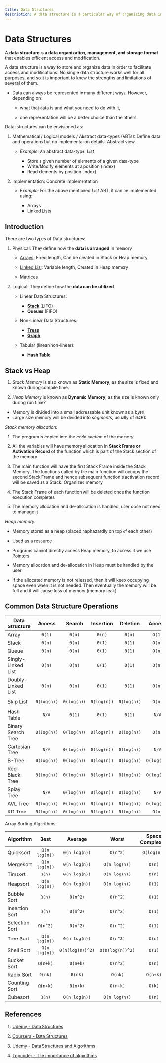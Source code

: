 ```yaml
---
title: Data Structures
description: A data structure is a particular way of organizing data in a computer.
---
```


# Data Structures

A **data structure is a data organization, management, and storage format** that enables efficient access and modification.

A data structure is a way to store and organize data in order to facilitate access and modifications. No single data structure works well for all purposes, and so it is important to know the strengths and limitations of several of them.

- Data can always be represented in many different ways. However, depending on:

  - what that data is and what you need to do with it,

  - one representation will be a better choice than the others

Data-structures can be envisioned as:

1. Mathematical / Logical models / Abstract data-types (ABTs): Define data and operations but no implementation details. Abstract view.

   - _Example:_ An abstract data-type: _List_

     - Store a given number of elements of a given data-type
     - Write/Modify elements at a position (index)
     - Read elements by position (index)

2. Implementation: Concrete implementation

   - _Example:_ For the above mentioned _List_ ABT, it can be implemented using:

     - Arrays
     - Linked Lists

## Introduction

There are two types of Data structures:

1. Physical: They define how the **data is arranged** in memory

   - [Arrays](./Arrays.md): Fixed length, Can be created in Stack or Heap memory

   - [Linked List](./Linked_List.md): Variable length, Created in Heap memory

   - Matrices

2. Logical: They define how the **data can be utilized**

   - Linear Data Structures:

     - [**Stack**](./Stack.md) (LIFO)
     - [**Queues**](./Queue.md) (FIFO)

   - Non-Linear Data Structures:

     - [**Tress**](./Trees.md)
     - [**Graph**](./Graph.md)

   - Tabular (linear/non-linear):

     - [**Hash Table**](./Hash_Table.md)

## Stack vs Heap

1. _Stack Memory_ is also known as **Static Memory**, as the size is fixed and known during compile time.

2. _Heap Memory_ is known as **Dynamic Memory**, as the size is known only during run time?

- Memory is divided into a small addressable unit known as a _byte_
- Large size memory will be divided into _segments_, usually of _64Kb_

_Stack memory allocation:_

1. The program is copied into the _code section_ of the memory

2. All the variables will have memory allocation in **Stack Frame or Activation Record** of the function which is part of the Stack section of the memory

3. The main function will have the first Stack Frame inside the Stack Memory. The functions called by the main function will occupy the second Stack Frame and hence subsequent function's activation record will be saved as a Stack. Organized memory

4. The Stack Frame of each function will be deleted once the function execution completes

5. The memory allocation and de-allocation is handled, user dose not need to manage it

_Heap memory:_

- Memory stored as a heap (placed haphazardly on top of each other)

- Used as a resource

- Programs cannot directly access Heap memory, to access it we use [Pointers](./C-Cpp_Concepts.md#pointers)

- Memory allocation and de-allocation in Heap must be handled by the user

- If the allocated memory is not released, then it will keep occupying space even when it is not needed. Then eventually the memory will be full and it will cause loss of memory (memory leak)

## Common Data Structure Operations

| Data Structure     |   Access    |   Search    |  Insertion  |  Deletion   |   Access    |   Search    |  Insertion  |  Deletion   | Space Complexity |
| ------------------ | :---------: | :---------: | :---------: | :---------: | :---------: | :---------: | :---------: | :---------: | :--------------: |
| Array              |   `Θ(1)`    |   `Θ(n)`    |   `Θ(n)`    |   `Θ(n)`    |   `O(1)`    |   `O(n)`    |   `O(n)`    |   `O(n)`    |      `O(n)`      |
| Stack              |   `Θ(n)`    |   `Θ(n)`    |   `Θ(1)`    |   `Θ(1)`    |   `O(n)`    |   `O(n)`    |   `O(1)`    |   `O(1)`    |      `O(n)`      |
| Queue              |   `Θ(n)`    |   `Θ(n)`    |   `Θ(1)`    |   `Θ(1)`    |   `O(n)`    |   `O(n)`    |   `O(1)`    |   `O(1)`    |      `O(n)`      |
| Singly-Linked List |   `Θ(n)`    |   `Θ(n)`    |   `Θ(1)`    |   `Θ(1)`    |   `O(n)`    |   `O(n)`    |   `O(1)`    |   `O(1)`    |      `O(n)`      |
| Doubly-Linked List |   `Θ(n)`    |   `Θ(n)`    |   `Θ(1)`    |   `Θ(1)`    |   `O(n)`    |   `O(n)`    |   `O(1)`    |   `O(1)`    |      `O(n)`      |
| Skip List          | `Θ(log(n))` | `Θ(log(n))` | `Θ(log(n))` | `Θ(log(n))` |   `O(n)`    |   `O(n)`    |   `O(n)`    |   `O(n)`    |  `O(n log(n))`   |
| Hash Table         |    `N/A`    |   `Θ(1)`    |   `Θ(1)`    |   `Θ(1)`    |    `N/A`    |   `O(n)`    |   `O(n)`    |   `O(n)`    |      `O(n)`      |
| Binary Search Tree | `Θ(log(n))` | `Θ(log(n))` | `Θ(log(n))` | `Θ(log(n))` |   `O(n)`    |   `O(n)`    |   `O(n)`    |   `O(n)`    |      `O(n)`      |
| Cartesian Tree     |    `N/A`    | `Θ(log(n))` | `Θ(log(n))` | `Θ(log(n))` |    `N/A`    |   `O(n)`    |   `O(n)`    |   `O(n)`    |      `O(n)`      |
| B-Tree             | `Θ(log(n))` | `Θ(log(n))` | `Θ(log(n))` | `Θ(log(n))` | `O(log(n))` | `O(log(n))` | `O(log(n))` | `O(log(n))` |      `O(n)`      |
| Red-Black Tree     | `Θ(log(n))` | `Θ(log(n))` | `Θ(log(n))` | `Θ(log(n))` | `O(log(n))` | `O(log(n))` | `O(log(n))` | `O(log(n))` |      `O(n)`      |
| Splay Tree         |    `N/A`    | `Θ(log(n))` | `Θ(log(n))` | `Θ(log(n))` |    `N/A`    | `O(log(n))` | `O(log(n))` | `O(log(n))` |      `O(n)`      |
| AVL Tree           | `Θ(log(n))` | `Θ(log(n))` | `Θ(log(n))` | `Θ(log(n))` | `O(log(n))` | `O(log(n))` | `O(log(n))` | `O(log(n))` |      `O(n)`      |
| KD Tree            | `Θ(log(n))` | `Θ(log(n))` | `Θ(log(n))` | `Θ(log(n))` |   `O(n)`    |   `O(n)`    |   `O(n)`    |   `O(n)`    |      `O(n)`      |

Array Sorting Algorithms:

| Algorithm      |     Best      |     Average      |      Worst       | Space Complexity |
| -------------- | :-----------: | :--------------: | :--------------: | :--------------: |
| Quicksort      | `Ω(n log(n))` |  `Θ(n log(n))`   |     `O(n^2)`     |   `O(log(n))`    |
| Mergesort      | `Ω(n log(n))` |  `Θ(n log(n))`   |  `O(n log(n))`   |      `O(n)`      |
| Timsort        |    `Ω(n)`     |  `Θ(n log(n))`   |  `O(n log(n))`   |      `O(n)`      |
| Heapsort       | `Ω(n log(n))` |  `Θ(n log(n))`   |  `O(n log(n))`   |      `O(1)`      |
| Bubble Sort    |    `Ω(n)`     |     `Θ(n^2)`     |     `O(n^2)`     |      `O(1)`      |
| Insertion Sort |    `Ω(n)`     |     `Θ(n^2)`     |     `O(n^2)`     |      `O(1)`      |
| Selection Sort |   `Ω(n^2)`    |     `Θ(n^2)`     |     `O(n^2)`     |      `O(1)`      |
| Tree Sort      | `Ω(n log(n))` |  `Θ(n log(n))`   |     `O(n^2)`     |      `O(n)`      |
| Shell Sort     | `Ω(n log(n))` | `Θ(n(log(n))^2)` | `O(n(log(n))^2)` |      `O(1)`      |
| Bucket Sort    |   `Ω(n+k)`    |     `Θ(n+k)`     |     `O(n^2)`     |      `O(n)`      |
| Radix Sort     |    `Ω(nk)`    |     `Θ(nk)`      |     `O(nk)`      |     `O(n+k)`     |
| Counting Sort  |   `Ω(n+k)`    |     `Θ(n+k)`     |     `O(n+k)`     |      `O(k)`      |
| Cubesort       |    `Ω(n)`     |  `Θ(n log(n))`   |  `O(n log(n))`   |      `O(n)`      |

## References

1. [Udemy - Data Structures](https://tcsglobal.udemy.com/course/datastructurescncpp/learn/lecture/13319372#overview)

2. [Coursera - Data Structures](https://www.coursera.org/learn/data-structures)

3. [Udemy - Data Structures and Algorithms](https://tcsglobal.udemy.com/course/learn-data-structure-algorithms-with-java-interview/learn/lecture/13778082#overview)

4. [Topcoder - The importance of algorithms](https://www.topcoder.com/community/competitive-programming/tutorials/the-importance-of-algorithms/)
